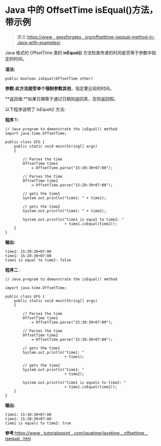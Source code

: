# Java 中的 OffsetTime isEqual()方法，带示例

> 原文:[https://www . geesforgeks . org/offsettime-isequal-method-in-Java-with-examples/](https://www.geeksforgeeks.org/offsettime-isequal-method-in-java-with-examples/)

Java 格式的 OffsetTime 类的 **isEqual()** 方法检查传递的时间是否等于参数中指定的时间。

**语法:**

```
public boolean isEqual(OffsetTime other)

```

**参数:**此方法接受单个强制参数**其他**，指定要比较的时间。

**返回值:**如果日期等于通过日期则返回真，否则返回假。

以下程序说明了 *isEqual()* 方法:

**程序 1 :**

```
// Java program to demonstrate the isEqual() method
import java.time.OffsetTime;

public class GFG {
    public static void main(String[] args)
    {

        // Parses the time
        OffsetTime time1
            = OffsetTime.parse("15:30:30+07:00");

        // Parses the time
        OffsetTime time2
            = OffsetTime.parse("15:20:30+07:00");

        // gets the time1
        System.out.println("time1: " + time1);

        // gets the time2
        System.out.println("time1: " + time2);

        System.out.println("time1 is equal to time2: "
                           + time1.isEqual(time2));
    }
}
```

**输出:**

```
time1: 15:30:30+07:00
time1: 15:20:30+07:00
time1 is equal to time2: false

```

**程序二** :

```
// Java program to demonstrate the isEqual() method

import java.time.OffsetTime;

public class GFG {
    public static void main(String[] args)
    {

        // Parses the time
        OffsetTime time1
            = OffsetTime.parse("15:30:30+07:00");

        // Parses the time
        OffsetTime time2
            = OffsetTime.parse("15:30:30+07:00");

        // gets the time1
        System.out.println("time1: "
                           + time1);

        // gets the time2
        System.out.println("time1: "
                           + time2);

        System.out.println("time1 is equals to time2: "
                           + time1.isEqual(time2));
    }
}
```

**输出:**

```
time1: 15:30:30+07:00
time1: 15:30:30+07:00
time1 is equals to time2: true

```

**参考**:[https://www . tutorialspoint . com/javatime/javatime _ offsettime _ isequal . htm](https://www.tutorialspoint.com/javatime/javatime_offsettime_isequal.htm)